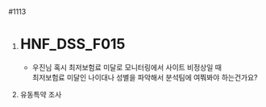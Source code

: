 #1113

1. # HNF_DSS_F015 
	- 우진님 혹시 최저보험료 미달로 모니터링에서 사이트 비정상일 때  
	최저보험료 미달인 나이대나 성별을 파악해서 분석팀에 여쭤봐야 하는건가요?


2. 유동특약 조사